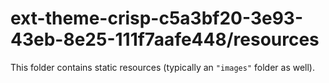# ext-theme-crisp-c5a3bf20-3e93-43eb-8e25-111f7aafe448/resources

This folder contains static resources (typically an `"images"` folder as well).
